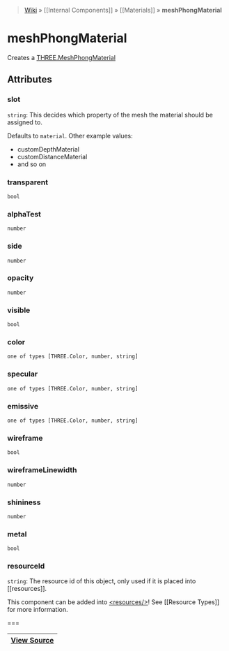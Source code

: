 > [Wiki](Home) » [[Internal Components]] » [[Materials]] » **meshPhongMaterial**

# meshPhongMaterial

Creates a [THREE.MeshPhongMaterial](http://threejs.org/docs/#Reference/Materials/MeshPhongMaterial)

## Attributes
### slot
``` string ```: This decides which property of the mesh the material should be assigned to.

Defaults to `material`. Other example values:
- customDepthMaterial
- customDistanceMaterial
- and so on

### transparent
``` bool ```

### alphaTest
``` number ```

### side
``` number ```

### opacity
``` number ```

### visible
``` bool ```

### color
``` one of types [THREE.Color, number, string] ```

### specular
``` one of types [THREE.Color, number, string] ```

### emissive
``` one of types [THREE.Color, number, string] ```

### wireframe
``` bool ```

### wireframeLinewidth
``` number ```

### shininess
``` number ```

### metal
``` bool ```

### resourceId
``` string ```: The resource id of this object, only used if it is placed into [[resources]].

This component can be added into [&lt;resources/&gt;](resources)! See [[Resource Types]] for more information.

===

|**[View Source](../blob/master/src/lib/descriptors/Material/MeshPhongMaterialDescriptor.js)**|
 ---|
